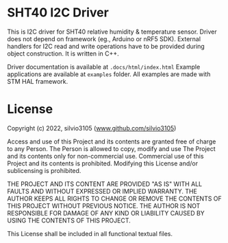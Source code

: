 
# SHT40 I2C Driver

This is I2C driver for SHT40 relative humidity & temperature sensor.
Driver does not depend on framework (eg., Arduino or nRF5 SDK). External handlers for I2C read and write operations have to be provided during object construction. It is written in C++.

Driver documentation is available at `.docs/html/index.html`
Example applications are available at `examples` folder. All examples are made with STM HAL framework.

# License

Copyright (c) 2022, silvio3105 (www.github.com/silvio3105)

Access and use of this Project and its contents are granted free of charge to any Person.
The Person is allowed to copy, modify and use The Project and its contents only for non-commercial use.
Commercial use of this Project and its contents is prohibited.
Modifying this License and/or sublicensing is prohibited.

THE PROJECT AND ITS CONTENT ARE PROVIDED "AS IS" WITH ALL FAULTS AND WITHOUT EXPRESSED OR IMPLIED WARRANTY.
THE AUTHOR KEEPS ALL RIGHTS TO CHANGE OR REMOVE THE CONTENTS OF THIS PROJECT WITHOUT PREVIOUS NOTICE.
THE AUTHOR IS NOT RESPONSIBLE FOR DAMAGE OF ANY KIND OR LIABILITY CAUSED BY USING THE CONTENTS OF THIS PROJECT.

This License shall be included in all functional textual files.